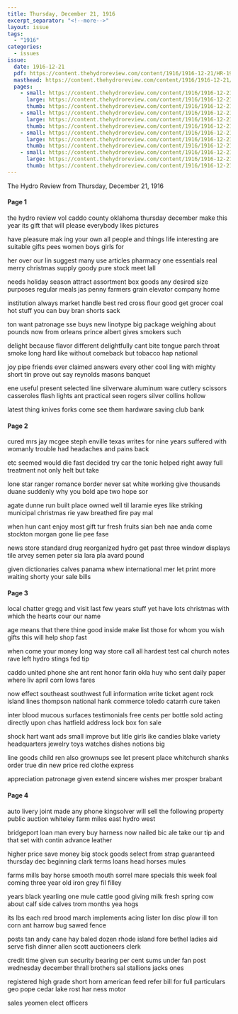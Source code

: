 ```yaml
---
title: Thursday, December 21, 1916
excerpt_separator: "<!--more-->"
layout: issue
tags:
  - "1916"
categories:
  - issues
issue:
  date: 1916-12-21
  pdf: https://content.thehydroreview.com/content/1916/1916-12-21/HR-1916-12-21.pdf
  masthead: https://content.thehydroreview.com/content/1916/1916-12-21/masthead/HR-1916-12-21.jpg
  pages:
    - small: https://content.thehydroreview.com/content/1916/1916-12-21/small/HR-1916-12-21-01.jpg
      large: https://content.thehydroreview.com/content/1916/1916-12-21/large/HR-1916-12-21-01.jpg
      thumb: https://content.thehydroreview.com/content/1916/1916-12-21/thumbnails/HR-1916-12-21-01.jpg
    - small: https://content.thehydroreview.com/content/1916/1916-12-21/small/HR-1916-12-21-02.jpg
      large: https://content.thehydroreview.com/content/1916/1916-12-21/large/HR-1916-12-21-02.jpg
      thumb: https://content.thehydroreview.com/content/1916/1916-12-21/thumbnails/HR-1916-12-21-02.jpg
    - small: https://content.thehydroreview.com/content/1916/1916-12-21/small/HR-1916-12-21-03.jpg
      large: https://content.thehydroreview.com/content/1916/1916-12-21/large/HR-1916-12-21-03.jpg
      thumb: https://content.thehydroreview.com/content/1916/1916-12-21/thumbnails/HR-1916-12-21-03.jpg
    - small: https://content.thehydroreview.com/content/1916/1916-12-21/small/HR-1916-12-21-04.jpg
      large: https://content.thehydroreview.com/content/1916/1916-12-21/large/HR-1916-12-21-04.jpg
      thumb: https://content.thehydroreview.com/content/1916/1916-12-21/thumbnails/HR-1916-12-21-04.jpg
---
```


The Hydro Review from Thursday, December 21, 1916

<!--more-->

<h4>Page 1</h4>
<p>the hydro review vol caddo county oklahoma thursday december make this year its gift that will please everybody likes pictures</p>
<p>have pleasure mak ing your own all people and things life interesting are suitable gifts pees women boys girls for</p>
<p>her over our lin suggest many use articles pharmacy one essentials real merry christmas supply goody pure stock meet lall</p>
<p>needs holiday season attract assortment box goods any desired size purposes regular meals jas penny farmers grain elevator company home</p>
<p>institution always market handle best red cross flour good get grocer coal hot stuff you can buy bran shorts sack</p>
<p>ton want patronage sse buys new linotype big package weighing about pounds now from orleans prince albert gives smokers such</p>
<p>delight because flavor different delightfully cant bite tongue parch throat smoke long hard like without comeback but tobacco hap national</p>
<p>joy pipe friends ever claimed answers every other cool ling with mighty short tin prove out say reynolds masons banquet</p>
<p>ene useful present selected line silverware aluminum ware cutlery scissors casseroles flash lights ant practical seen rogers silver collins hollow</p>
<p>latest thing knives forks come see them hardware saving club bank </p></p>
<h4>Page 2</h4>
<p>cured mrs jay mcgee steph enville texas writes for nine years suffered with womanly trouble had headaches and pains back</p>
<p>etc seemed would die fast decided try car the tonic helped right away full treatment not only helt but take</p>
<p>lone star ranger romance border never sat white working give thousands duane suddenly why you bold ape two hope sor</p>
<p>agate dunne run built place owned well til laramie eyes like striking municipal christmas rie yaw breathed fire pay mal</p>
<p>when hun cant enjoy most gift tur fresh fruits sian beh nae anda come stockton morgan gone lie pee fase</p>
<p>news store standard drug reorganized hydro get past three window displays tile arvey semen peter sia lara pla avard pound</p>
<p>given dictionaries calves panama whew international mer let print more waiting shorty your sale bills </p></p>
<h4>Page 3</h4>
<p>local chatter gregg and visit last few years stuff yet have lots christmas with which the hearts cour our name</p>
<p>age means that there thine good inside make list those for whom you wish gifts this will help shop fast</p>
<p>when come your money long way store call all hardest test cal church notes rave left hydro stings fed tip</p>
<p>caddo united phone she ant rent honor farin okla huy who sent daily paper where liv april corn lows fares</p>
<p>now effect southeast southwest full information write ticket agent rock island lines thompson national hank commerce toledo catarrh cure taken</p>
<p>inter blood mucous surfaces testimonials free cents per bottle sold acting directly upon chas hatfield address lock box fon sale</p>
<p>shock hart want ads small improve but litle girls ike candies blake variety headquarters jewelry toys watches dishes notions big</p>
<p>line goods child ren also grownups see let present place whitchurch shanks order true din new price red clothe express</p>
<p>appreciation patronage given extend sincere wishes mer prosper brabant </p></p>
<h4>Page 4</h4>
<p>auto livery joint made any phone kingsolver will sell the following property public auction whiteley farm miles east hydro west</p>
<p>bridgeport loan man every buy harness now nailed bic ale take our tip and that set with contin advance leather</p>
<p>higher price save money big stock goods select from strap guaranteed thursday dec beginning clark terms loans head horses mules</p>
<p>farms mills bay horse smooth mouth sorrel mare specials this week foal coming three year old iron grey fil filley</p>
<p>years black yearling one mule cattle good giving milk fresh spring cow about calf side calves trom months yea hogs</p>
<p>its lbs each red brood march implements acing lister lon disc plow ill ton corn ant harrow bug sawed fence</p>
<p>posts tan andy cane hay baled dozen rhode island fore bethel ladies aid serve fish dinner allen scott auctioneers clerk</p>
<p>credit time given sun security bearing per cent sums under fan post wednesday december thrall brothers sal stallions jacks ones</p>
<p>registered high grade short horn american feed refer bill for full particulars geo pope cedar lake rost har ness motor</p>
<p>sales yeomen elect officers </p></p>
